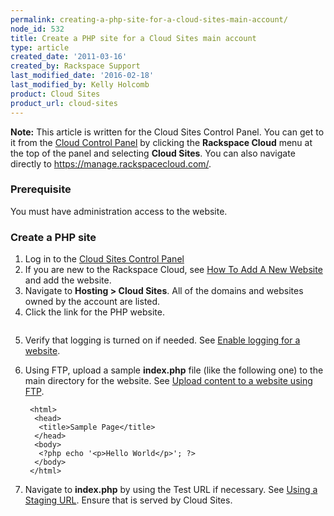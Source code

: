 ```yaml
---
permalink: creating-a-php-site-for-a-cloud-sites-main-account/
node_id: 532
title: Create a PHP site for a Cloud Sites main account
type: article
created_date: '2011-03-16'
created_by: Rackspace Support
last_modified_date: '2016-02-18'
last_modified_by: Kelly Holcomb
product: Cloud Sites
product_url: cloud-sites
---
```


**Note:** This article is written for the Cloud Sites Control Panel. You can get to it from the [Cloud Control Panel](https://mycloud.rackspace.com) by clicking the **Rackspace Cloud** menu at the top of the panel and selecting **Cloud Sites**. You can also navigate directly to <https://manage.rackspacecloud.com/>.

### Prerequisite

You must have administration access to the website.

### Create a PHP site

1. Log in to the [Cloud Sites Control Panel](https://manage.rackspacecloud.com/)
2. If you are new to the Rackspace Cloud, see [How To Add A New Website](/how-to/getting-started-with-cloud-sites-how-to-add-a-new-website) and add the website.
3. Navigate to **Hosting > Cloud Sites**. All of the domains and websites owned by the account are listed.
4. Click the link for the PHP website.

  <img src="{% asset_path cloud-sites/creating-a-php-site-for-a-cloud-sites-main-account/Screenshot_5_20_13_12_11_PM.png %}" alt="" />

5. Verify that logging is turned on if needed. See [Enable logging for a website](/how-to/enabling-raw-logging-for-a-cloud-sites-website). 
6. Using FTP, upload a sample **index.php** file (like the following one) to the main directory for the website. See [Upload content to a website using FTP](/how-to/getting-started-with-cloud-sites-uploading-your-content).

        <html>
         <head>
          <title>Sample Page</title>
         </head>
         <body>
          <?php echo '<p>Hello World</p>'; ?>
         </body>
        </html>

7. Navigate to **index.php** by using the Test URL if necessary. See [Using a Staging URL](/how-to/using-a-staging-url). Ensure that is served by Cloud Sites.
